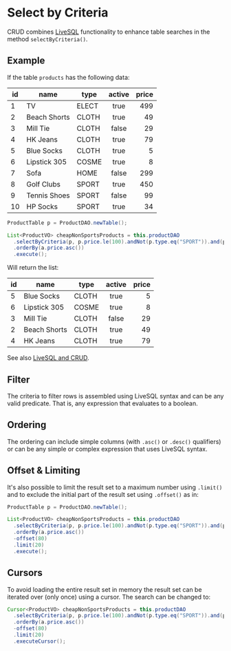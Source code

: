 # Select by Criteria

CRUD combines [LiveSQL](../livesql/livesql.md) functionality to enhance table searches in the method
`selectByCriteria()`.


## Example

If the table `products` has the following data:

| id | name | type | active | price |
| -- | -- | -- | :--: | --: |
| 1 | TV | ELECT | true | 499 |
| 2 | Beach Shorts | CLOTH | true | 49 |
| 3 | Mill Tie | CLOTH | false | 29 | 
| 4 | HK Jeans | CLOTH | true | 79 |
| 5 | Blue Socks | CLOTH | true | 5 |
| 6 | Lipstick 305 | COSME | true | 8 |
| 7 | Sofa | HOME | false | 299 |
| 8 | Golf Clubs | SPORT | true | 450 |
| 9 | Tennis Shoes | SPORT | false | 99 |
| 10 | HP Socks | SPORT | true | 34 |


```java
ProductTable p = ProductDAO.newTable();

List<ProductVO> cheapNonSportsProducts = this.productDAO
  .selectByCriteria(p, p.price.le(100).andNot(p.type.eq("SPORT")).and(p.active))
  .orderBy(a.price.asc())
  .execute();
```

Will return the list:

| id | name | type | active | price |
| -- | -- | -- | :--: | --: |
| 5 | Blue Socks | CLOTH | true | 5 |
| 6 | Lipstick 305 | COSME | true | 8 |
| 3 | Mill Tie | CLOTH | false | 29 | 
| 2 | Beach Shorts | CLOTH | true | 49 |
| 4 | HK Jeans | CLOTH | true | 79 |

See also [LiveSQL and CRUD](../livesql/livesql-and-crud.md).


## Filter

The criteria to filter rows is assembled using LiveSQL syntax and can be any valid predicate. That is,
any expression that evaluates to a boolean.

## Ordering

The ordering can include simple columns (with `.asc()` or `.desc()` qualifiers) or can be any
simple or complex expression that uses LiveSQL syntax.


## Offset &amp; Limiting

It's also possible to limit the result set to a maximum number using `.limit()` and to exclude the
initial part of the result set using `.offset()` as in:

```java
ProductTable p = ProductDAO.newTable();

List<ProductVO> cheapNonSportsProducts = this.productDAO
  .selectByCriteria(p, p.price.le(100).andNot(p.type.eq("SPORT")).and(p.active))
  .orderBy(a.price.asc())
  -offset(80)
  .limit(20)
  .execute();
```

## Cursors

To avoid loading the entire result set in memory the result set can be iterated over (only once) using
a cursor. The search can be changed to:

```java
Cursor<ProductVO> cheapNonSportsProducts = this.productDAO
  .selectByCriteria(p, p.price.le(100).andNot(p.type.eq("SPORT")).and(p.active))
  .orderBy(a.price.asc())
  -offset(80)
  .limit(20)
  .executeCursor();
```



